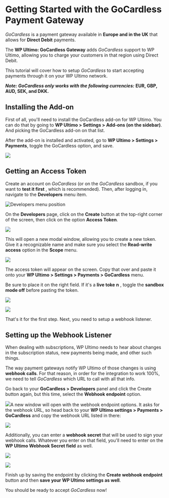 # Getting Started with the GoCardless Payment Gateway

_GoCardless_ is a payment gateway available in **Europe and in the UK** that allows for **Direct Debit** payments.

The **WP Ultimo: GoCardless Gateway** adds _GoCardless_ support to WP Ultimo, allowing you to charge your customers in that region using Direct Debit.

This tutorial will cover how to setup _GoCardless_ to start accepting payments through it on your WP Ultimo network.

_**Note: GoCardless only works with the following currencies:**_ **EUR, GBP, AUD, SEK, and DKK.**

## Installing the Add-on

First of all, you'll need to install the GoCardless add-on for WP Ultimo. You can do that by going to **WP Ultimo > Settings > Add-ons (on the sidebar)**. And picking the GoCardless add-on on that list.

After the add-on is installed and activated, go to **WP Ultimo > Settings > Payments**, toggle the GoCardless option, and save.

![](assets/images/7dd7ecd4.png)

## Getting an Access Token

Create an account on _GoCardless_ (or on the _GoCardless_ sandbox, if you want to **test it first** , which is recommended). Then, after logging in, navigate to the **Developers** menu item.

![Developers menu position](assets/images/7e70ae23.png)

On the **Developers** page, click on the **Create** button at the top-right corner of the screen, then click on the option **Access Token**.

![](assets/images/69adb363.png)

This will open a new modal window, allowing you to create a new token. Give it a recognizable name and make sure you select the **Read-write access** option in the **Scope** menu.

![](assets/images/2a9d41db.png)

The access token will appear on the screen. Copy that over and paste it onto your **WP Ultimo > Settings > Payments > GoCardless** menu.

Be sure to place it on the right field. If it's a **live toke** **n** , toggle the **sandbox mode off** before pasting the token.

![](assets/images/b7839034.png)

![](assets/images/4fe25059.png)

That's it for the first step. Next, you need to setup a webhook listener.

## Setting up the Webhook Listener

When dealing with subscriptions, WP Ultimo needs to hear about changes in the subscription status, new payments being made, and other such things.

The way payment gateways notify WP Ultimo of those changes is using **webhook calls**. For that reason, in order for the integration to work 100%, we need to tell _GoCardless_ which URL to call with all that info.

Go back to your **GoCardless > Developers** panel and click the Create button again, but this time, select the **Webhook endpoint** option.

![](assets/images/e52b12d1.png)A new window will open with the webhook endpoint options. It asks for the webhook URL, so head back to your **WP Ultimo settings > Payments > GoCardless** and copy the webhook URL listed in there:

![](assets/images/53363576.png)

Additionally, you can enter a **webhook secret** that will be used to sign your webhook calls. Whatever you enter on that field, you'll need to enter on the **WP Ultimo Webhook Secret field** as well.

![](assets/images/7c54a935.png)

![](assets/images/967d8f83.png)

Finish up by saving the endpoint by clicking the **Create webhook endpoint** button and then **save your WP Ultimo settings as well**.

You should be ready to accept _GoCardless_ now!
